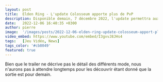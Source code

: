 ```yaml
---
layout: post
title:  Elden Ring - L'update Colosseum apporte plus de PvP
description: Disponible demain, 7 décembre 2022, l'update permettra aux joueurs de s'affronter dans des duels, free-for-all et team fights.
date:   2022-12-06 16:40:35 +0300
author: pierre
image:  '/images/posts/2022-12-06-elden-ring-update-colosseum-apport-plus-pvp/cover.webp'
video_embed: https://www.youtube.com/embed/I3gvvJ8JHs4
tags:   [Jeu Vidéo, News]
tags_color: '#cb8049'
featured: true
---
```

Bien que le trailer ne décrive pas le détail des différents mode, nous n'aurons pas à attendre longtemps pour les découvrir étant donné que la sortie est pour demain.